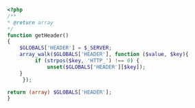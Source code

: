 
``` php
<?php
/**  
* @return array 
*/
function getHeader()  
{  
	$GLOBALS['HEADER'] = $_SERVER;  
	array_walk($GLOBALS['HEADER'], function ($value, $key){  
	     if (strpos($key, 'HTTP_') !== 0) {  
	         unset($GLOBALS['HEADER'][$key]);  
	}  
	 });  

return (array) $GLOBALS['HEADER'];  
}
```
<!--stackedit_data:
eyJoaXN0b3J5IjpbLTE0NTE5OTI5NjZdfQ==
-->
